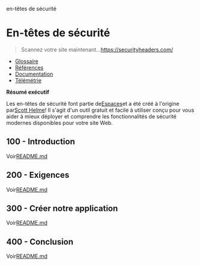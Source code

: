 en-têtes de sécurité

# En-têtes de sécurité

> Scannez votre site maintenant...<https://securityheaders.com/>

-   [Glossaire](./GLOSSARY.md)
-   [Références](./REFERENCES.md)
-   [Documentation](./DOCUMENTATION.md)
-   [Télémétrie](./TELEMETRY.md)

**Résumé exécutif**

Les en-têtes de sécurité font partie de[Espaces](https://probely.com/)et a été créé à l'origine par[Scott Helme](https://scotthelme.co.uk/)! Il s'agit d'un outil gratuit et facile à utiliser conçu pour vous aider à mieux déployer et comprendre les fonctionnalités de sécurité modernes disponibles pour votre site Web.

## 100 - Introduction

Voir[README.md](./100/README.md)

## 200 - Exigences

Voir[README.md](./200/README.md)

## 300 - Créer notre application

Voir[README.md](./300/README.md)

## 400 - Conclusion

Voir[README.md](./400/README.md)
